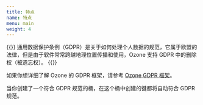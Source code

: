 ```yaml
---
title: 特点
name: 特点
menu: main
weight: 4
---
```

<!---
    Licensed to the Apache Software Foundation (ASF) under one or more
    contributor license agreements.  See the NOTICE file distributed with
    this work for additional information regarding copyright ownership.
    The ASF licenses this file to You under the Apache License, Version 2.0
    (the "License"); you may not use this file except in compliance with
    the License.  You may obtain a copy of the License at

        http://www.apache.org/licenses/LICENSE-2.0

    Unless required by applicable law or agreed to in writing, software
    distributed under the License is distributed on an "AS IS" BASIS,
    WITHOUT WARRANTIES OR CONDITIONS OF ANY KIND, either express or implied.
    See the License for the specific language governing permissions and
    limitations under the License.
    -->

{{<jumbotron title="GDPR 在 Ozone 中的应用">}}
          通用数据保护条例（GDPR）是关于如何处理个人数据的规范，它属于欧盟的法律，但是由于软件常常跨越地理位置传播和使用，Ozone 支持 GDPR 中的删除权（被遗忘权）。
{{</jumbotron>}}

<div class="alert alert-warning" role="alert">
如果你想详细了解 Ozone 的 GDPR 框架，请参考 <a href="https://issues.apache.org/jira/secure/attachment/12978992/Ozone%20GDPR%20Framework.pdf">Ozone GDPR 框架</a>。
</div>

当你创建了一个符合 GDPR 规范的桶，在这个桶中创建的键都将自动符合 GDPR 规范。

